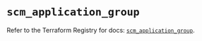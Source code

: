 # `scm_application_group`

Refer to the Terraform Registry for docs: [`scm_application_group`](https://registry.terraform.io/providers/paloaltonetworks/scm/1.0.2/docs/resources/application_group).
